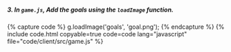 ##### 3. In `game.js`, Add the goals using the `loadImage` function.

{% capture code %}
	g.loadImage('goals', 'goal.png');
{% endcapture %}
{% include code.html copyable=true code=code lang="javascript" file="code/client/src/game.js" %}
